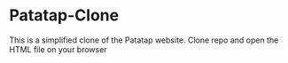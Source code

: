# Patatap-Clone
This is a simplified clone of the Patatap website.
Clone repo and open the HTML file on your browser

